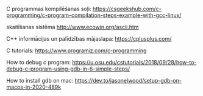 C programmas kompilēšanas soļi: https://csgeekshub.com/c-programming/c-program-compilation-steps-example-with-gcc-linux/

skaitīšanas sistēma http://www.ecowin.org/ascii.htm

C++ informācijas un palīdzības mājaslapa: https://cplusplus.com/

C tutorials: https://www.programiz.com/c-programming

How to debug c program: https://u.osu.edu/cstutorials/2018/09/28/how-to-debug-c-program-using-gdb-in-6-simple-steps/

How to install gdb on mac: https://dev.to/jasonelwood/setup-gdb-on-macos-in-2020-489k
